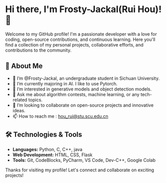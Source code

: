 # Hi there, I'm Frosty-Jackal(Rui Hou)! 👋

Welcome to my GitHub profile! I'm a passionate developer with a love for coding, open-source contributions, and continuous learning. Here you'll find a collection of my personal projects, collaborative efforts, and contributions to the community.

## 🚀 About Me

- 👋 I’m @Frosty-Jackal, an undergraduate student in Sichuan University.
- 🌱 I’m currently majoring in AI. I like to use Pytorch.
- 👀 I’m interested in generative models and object detection models.
- 💬 Ask me about algorithm contests, machine learning, or any tech-related topics.
- 🤝 I’m looking to collaborate on open-source projects and innovative ideas.
- 📫 How to reach me : hou_rui@stu.scu.edu.cn


## 🛠️ Technologies & Tools

- **Languages:** Python, C, C++, java
- **Web Development:** HTML, CSS, Flask
- **Tools:** Git, CodeBlocks, PyCharm, VS Code, Dev-C++, Google Colab

Thanks for visiting my profile! Let's connect and collaborate on exciting projects!
